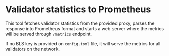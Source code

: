 # Validator statistics to Prometheus

This tool fetches validator statistics from the provided proxy, parses the response into Prometheus format and starts a web server where the metrics will be served through `/metrics` endpoint.

If no BLS key is provided on `config.toml` file, it will serve the metrics for all validators on the network.
